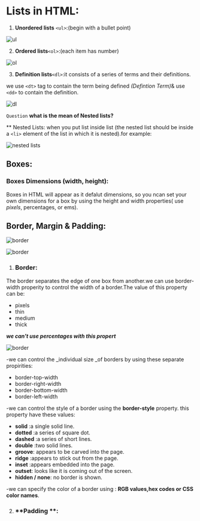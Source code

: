 # Lists in HTML:
1. **Unordered lists** `<ul>`:(begin with a bullet point)

 ![ul](https://image3.slideserve.com/6012517/unordered-lists-in-html-l.jpg)
 
2. **Ordered lists**`<ol>`:(each item has number)
 
![ol](https://th.bing.com/th/id/OIP.2z4UJIwvg9VsCWjKy7fJbgHaFj?pid=ImgDet&w=1024&h=768&rs=1)

3. **Definition lists**`<dl>`:it consists of a series of terms and their definitions. 

we use `<dt>` tag to contain the term being defined _(Defintion Term)_& use `<dd>` to contain the definition. 

 ![dl](https://i.ytimg.com/vi/ZPJ4H1H8okc/maxresdefault.jpg)
 
   `Question` **what is the mean of Nested lists?**
   
   ** Nested Lists: when you put list inside list (the nested list should be inside a `<li>` element of the list in which it is nested).for example:
 
![nested lists](https://th.bing.com/th/id/R3136b9a4be3f2d8f8dd29dc90cfe3c61?rik=sT5BUmXLNDwjzA&pid=ImgRaw)

## Boxes:
### Boxes Dimensions (width, height):

Boxes in HTML will appear as it defalut dimensions, so you ncan set your own dimensions for a box by using the height and width properties( use _pixels_, percentages, or 
ems).

## Border, Margin & Padding:

![border](https://i.ytimg.com/vi/N6GN9M2ZKvM/maxresdefault.jpg)

![border](https://i.ytimg.com/vi/RMNHZsDUZMo/maxresdefault.jpg)

1. ### **Border**:
The border separates the edge of one box from another.we can use border-width properity to control the width of a border.The value of this property can be:
*  pixels
*  thin
* medium
* thick

 **_we can't use percentages with this propert_**
 
![border](https://user-images.githubusercontent.com/85401880/122681054-2c96aa00-d1fb-11eb-930f-98fa9f7fa786.png)

-we can control the _individual size _of borders by using these separate propirities:

* border-top-width
* border-right-width
* border-bottom-width
* border-left-width

-we can control the style of a border using the **border-style** property. this property have these values:
* **solid** :a single solid line.
* **dotted** :a series of square dot.
* **dashed** :a series of short lines.
* **double** :two solid lines.
* **groove**: appears to be carved into the page.
* **ridge** :appears to stick out from the page.
* **inset** :appears embedded into the page.
* **outset**: looks like it is coming out of the screen.
* **hidden / none**: no border is shown.

-we can specify the color of a border using : **RGB values,hex codes or CSS color names**.


2. ### **Padding **:

